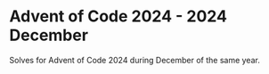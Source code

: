 # Advent of Code 2024 - 2024 December

Solves for Advent of Code 2024 during December of the same year.
